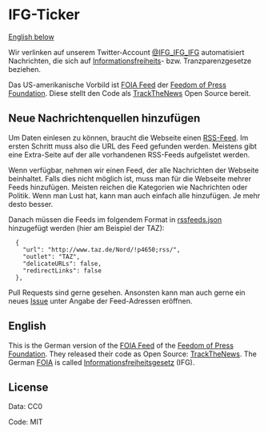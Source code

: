 # IFG-Ticker

[English below](#english)

Wir verlinken auf unserem Twitter-Account [@IFG_IFG_IFG](https://twitter.com/IFG_IFG_IFG) automatisiert Nachrichten, die sich auf
[Informationsfreiheits](https://de.wikipedia.org/wiki/Informationsfreiheitsgesetz)- bzw. Tranzparenzgesetze beziehen.

Das US-amerikanische Vorbild ist [FOIA Feed](https://twitter.com/FOIAFeed) der [Feedom of Press Foundation](https://freedom.press/). Diese stellt den Code als [TrackTheNews](https://github.com/freedomofpress/trackthenews) Open Source bereit.

## Neue Nachrichtenquellen hinzufügen

Um Daten einlesen zu können, braucht die Webseite einen [RSS-Feed](<https://de.wikipedia.org/wiki/RSS_(Web-Feed)>). Im ersten Schritt muss also die URL des Feed gefunden werden. Meistens gibt eine Extra-Seite auf der alle vorhandenen RSS-Feeds aufgelistet werden.

Wenn verfügbar, nehmen wir einen Feed, der alle Nachrichten der Webseite beinhaltet. Falls dies nicht möglich ist, muss man für die Webseite mehrer Feeds hinzufügen. Meisten reichen die Kategorien wie Nachrichten oder Politik. Wenn man Lust hat, kann man auch einfach alle hinzufügen. Je mehr desto besser.

Danach müssen die Feeds im folgendem Format in [rssfeeds.json](ttnconfig/rssfeeds.json) hinzugefügt werden (hier am Beispiel der TAZ):

```
  {
    "url": "http://www.taz.de/Nord/!p4650;rss/",
    "outlet": "TAZ",
    "delicateURLs": false,
    "redirectLinks": false
  },
```

Pull Requests sind gerne gesehen. Ansonsten kann man auch gerne ein neues [Issue](https://github.com/jfilter/ifg-ticker/issues/new) unter Angabe der Feed-Adressen eröffnen.

## English

<a name="english"/>

This is the German version of the [FOIA Feed](https://twitter.com/FOIAFeed) of the [Feedom of Press Foundation](https://freedom.press/). They released their code as Open Source: [TrackTheNews](https://github.com/freedomofpress/trackthenews). The German [FOIA](<https://en.wikipedia.org/wiki/Freedom_of_Information_Act_(United_States)>) is called [Informationsfreiheitsgesetz](https://de.wikipedia.org/wiki/Informationsfreiheitsgesetz) (IFG).

## License

Data: CC0

Code: MIT

